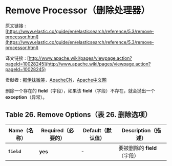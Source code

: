 # Remove Processor（删除处理器）

原文链接 : [https://www.elastic.co/guide/en/elasticsearch/reference/5.3/remove-processor.html](https://www.elastic.co/guide/en/elasticsearch/reference/5.3/remove-processor.html)

译文链接 : [http://www.apache.wiki/pages/viewpage.action?pageId=10028245](http://www.apache.wiki/pages/viewpage.action?pageId=10028245)

贡献者 : [那伊抹微笑](/display/~wangyangting)，[ApacheCN](/display/~apachecn)，[Apache中文网](/display/~apachechina)

删除一个存在的 **field**（字段），如果该 **field**（字段）不存在，就会抛出一个 **exception**（异常）。

## Table 26. Remove Options（表 26\. 删除选项）

| Name（名称） | Required（必要的） | Default（默认值） | Description（描述） |
| --- | --- | --- | --- |
| **`field`** | **yes** | **-** | 要被删除的 **field**（字段） |